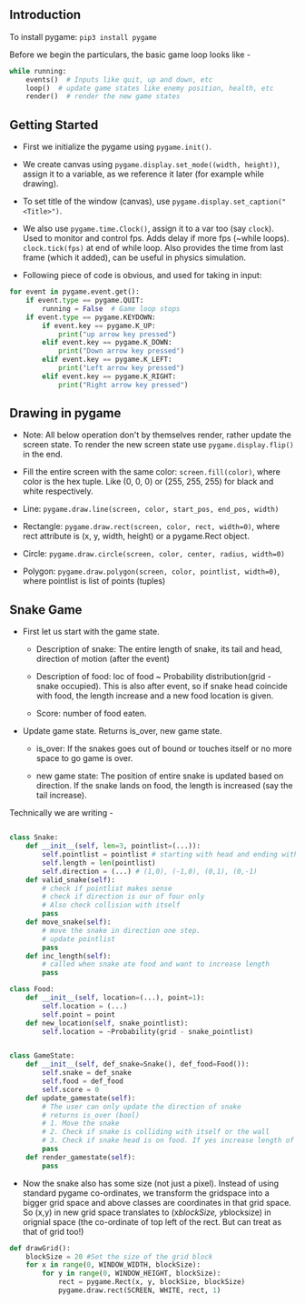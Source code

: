 ## Introduction

To install pygame: `pip3 install pygame`

Before we begin the particulars, the basic game loop looks like -

```py
while running:
    events()  # Inputs like quit, up and down, etc
    loop()  # update game states like enemy position, health, etc
    render()  # render the new game states
```

## Getting Started

- First we initialize the pygame using `pygame.init()`. 

- We create canvas using `pygame.display.set_mode((width, height))`, assign it to a variable, as we reference it later (for example while drawing).

- To set title of the window (canvas), use `pygame.display.set_caption("<Title>")`.

- We also use `pygame.time.Clock()`, assign it to a var too (say `clock`). Used to monitor and control fps. Adds delay if more fps (~while loops). `clock.tick(fps)` at end of while loop. Also provides the time from last frame (which it added), can be useful in physics simulation.

- Following piece of code is obvious, and used for taking in input:

```py
for event in pygame.event.get():
    if event.type == pygame.QUIT:
        running = False  # Game loop stops
    if event.type == pygame.KEYDOWN:
        if event.key == pygame.K_UP:
            print("up arrow key pressed")
        elif event.key == pygame.K_DOWN:
            print("Down arrow key pressed")
        elif event.key == pygame.K_LEFT:
            print("Left arrow key pressed")
        elif event.key == pygame.K_RIGHT:
            print("Right arrow key pressed")
```

## Drawing in pygame

- Note: All below operation don't by themselves render, rather update the screen state. To render the new screen state use `pygame.display.flip()` in the end.

- Fill the entire screen with the same color: `screen.fill(color)`, where color is the hex tuple. Like (0, 0, 0) or (255, 255, 255) for black and white respectively.

- Line: `pygame.draw.line(screen, color, start_pos, end_pos, width)`

- Rectangle: `pygame.draw.rect(screen, color, rect, width=0)`, where rect attribute is (x, y, width, height) or a pygame.Rect object.

- Circle: `pygame.draw.circle(screen, color, center, radius, width=0)`

- Polygon: `pygame.draw.polygon(screen, color, pointlist, width=0)`, where pointlist is list of points (tuples)

## Snake Game

- First let us start with the game state. 

    - Description of snake: The entire length of snake, its tail and head, direction of motion (after the event)

    - Description of food: loc of food ~ Probability distribution(grid - snake occupied). This is also after event, so if snake head coincide with food, the length increase and a new food location is given.

    - Score: number of food eaten.

- Update game state. Returns is_over, new game state.

    - is_over: If the snakes goes out of bound or touches itself or no more space to go game is over.

    - new game state: The position of entire snake is updated based on direction. If the snake lands on food, the length is increased (say the tail increase).

Technically we are writing -

```py

class Snake:
    def __init__(self, len=3, pointlist=(...)):
        self.pointlist = pointlist # starting with head and ending with tail
        self.length = len(pointlist)
        self.direction = (...) # (1,0), (-1,0), (0,1), (0,-1)
    def valid_snake(self):
        # check if pointlist makes sense
        # check if direction is our of four only
        # Also check collision with itself
        pass
    def move_snake(self):
        # move the snake in direction one step. 
        # update pointlist
        pass
    def inc_length(self):
        # called when snake ate food and want to increase length
        pass

class Food:
    def __init__(self, location=(...), point=1):
        self.location = (...)
        self.point = point
    def new_location(self, snake_pointlist):
        self.location = ~Probability(grid - snake_pointlist)


class GameState:
    def __init__(self, def_snake=Snake(), def_food=Food()):
        self.snake = def_snake
        self.food = def_food
        self.score = 0
    def update_gamestate(self):
        # The user can only update the direction of snake 
        # returns is_over (bool)
        # 1. Move the snake
        # 2. Check if snake is colliding with itself or the wall
        # 3. Check if snake head is on food. If yes increase length of snake and update food
        pass
    def render_gamestate(self):
        pass
```

- Now the snake also has some size (not just a pixel). Instead of using standard pygame co-ordinates, we transform the gridspace into a bigger grid space and above classes are coordinates in that grid space. So (x,y) in new grid space translates to (x*blockSize, y*blocksize) in orignial space (the co-ordinate of top left of the rect. But can treat as that of grid too!)

```py
def drawGrid():
    blockSize = 20 #Set the size of the grid block
    for x in range(0, WINDOW_WIDTH, blockSize):
        for y in range(0, WINDOW_HEIGHT, blockSize):
            rect = pygame.Rect(x, y, blockSize, blockSize)
            pygame.draw.rect(SCREEN, WHITE, rect, 1)
```

